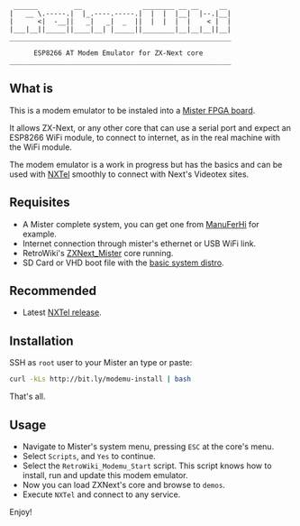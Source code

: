 ~~~
 ______         __               ________ __ __     __
|   __ \.-----.|  |_.----.-----.|  |  |  |__|  |--.|__|
|      <|  -__||   _|   _|  _  ||  |  |  |  |    < |  |
|___|__||_____||____|__| |_____||________|__|__|__||__|
_______________________________________________________

      ESP8266 AT Modem Emulator for ZX-Next core
_______________________________________________________
~~~~

## What is

This is a modem emulator to be instaled into a
[Mister FPGA board](https://misterfpga.org).

It allows ZX-Next, or any other core that can use a serial port and
expect an ESP8266 WiFi module, to connect to internet, as in the
real machine with the WiFi module.

The modem emulator is a work in progress but has the basics and can
be used with [NXTel](https://github.com/Threetwosevensixseven/NXtel)
smoothly to connect with Next's Videotex sites.

## Requisites

- A Mister complete system, you can get one from [ManuFerHi](https://manuferhi.com/) for example.
- Internet connection through mister's ethernet or USB WiFi link.
- RetroWiki's [ZXNext_Mister](https://github.com/benitoss/ZXNext_Mister) core running.
- SD Card or VHD boot file with the [basic system distro](https://www.specnext.com/latestdistro).

## Recommended

- Latest [NXTel release](https://github.com/Threetwosevensixseven/NXtel/releases).

## Installation

SSH as `root` user to your Mister an type or paste:

~~~bash
curl -kLs http://bit.ly/modemu-install | bash
~~~

That's all.

## Usage

- Navigate to Mister's system menu, pressing `ESC` at the core's menu.
- Select `Scripts`, and `Yes` to continue.
- Select the `RetroWiki_Modemu_Start` script. This script knows how to install, run and update this modem emulator.
- Now you can load ZXNext's core and browse to `demos`.
- Execute `NXTel` and connect to any service.

Enjoy!
